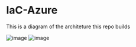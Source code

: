 # IaC-Azure

This is a diagram of the architeture this repo builds

![image](https://github.com/user-attachments/assets/6f82abe0-5cba-4e9a-9adc-eee83009001f)
![image](https://github.com/user-attachments/assets/6f82abe0-5cba-4e9a-9adc-eee83009001f)
